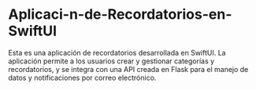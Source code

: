 # Aplicaci-n-de-Recordatorios-en-SwiftUI
Esta es una aplicación de recordatorios desarrollada en SwiftUI. La aplicación permite a los usuarios crear y gestionar categorías y recordatorios, y se integra con una API creada en Flask para el manejo de datos y notificaciones por correo electrónico.
